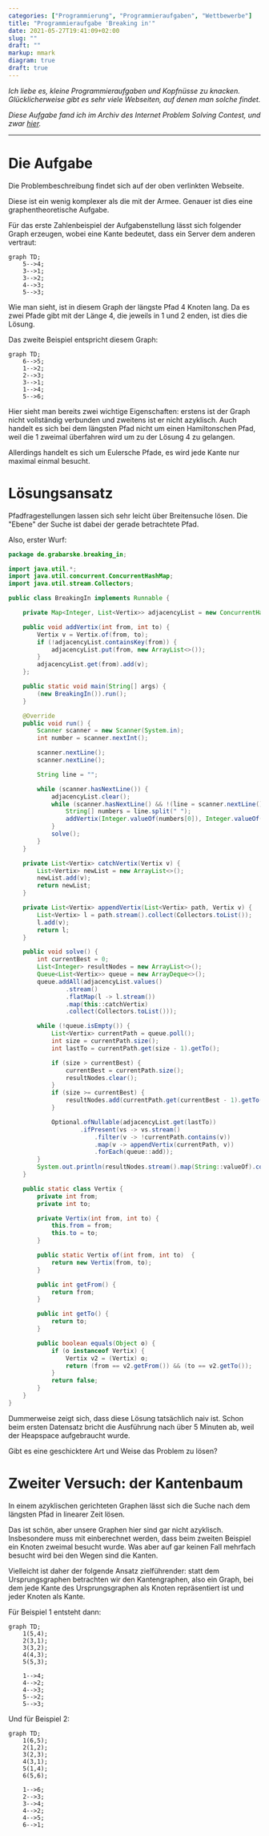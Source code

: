```yaml
---
categories: ["Programmierung", "Programmieraufgaben", "Wettbewerbe"]
title: "Programmieraufgabe 'Breaking in'"
date: 2021-05-27T19:41:09+02:00
slug: ""
draft: ""
markup: mmark
diagram: true
draft: true
---
```


*Ich liebe es, kleine Programmieraufgaben und Kopfnüsse zu knacken. Glücklicherweise gibt es sehr viele Webseiten, auf denen man solche findet.*

*Diese Aufgabe fand ich im Archiv des Internet Problem Solving Contest, und zwar [hier](https://ipsc.ksp.sk/2008/real/problems/b.html).*

---

# Die Aufgabe

Die Problembeschreibung findet sich auf der oben verlinkten Webseite.

Diese ist ein wenig komplexer als die mit der Armee. Genauer ist dies eine graphentheoretische Aufgabe.

Für das erste Zahlenbeispiel der Aufgabenstellung lässt sich folgender Graph erzeugen, wobei eine Kante bedeutet, dass ein Server dem anderen vertraut:

```mermaid
graph TD;
	5-->4;
	3-->1;
	3-->2;
	4-->3;
	5-->3;
```

Wie man sieht, ist in diesem Graph der längste Pfad 4 Knoten lang. Da es zwei Pfade gibt mit der Länge 4, die jeweils in 1 und 2 enden, ist dies die Lösung.

Das zweite Beispiel entspricht diesem Graph:

```mermaid
graph TD;
	6-->5;
	1-->2;
	2-->3;
	3-->1;
	1-->4;
	5-->6;
```

Hier sieht man bereits zwei wichtige Eigenschaften: erstens ist der Graph nicht vollständig verbunden und zweitens ist er nicht azyklisch. Auch handelt es sich bei
dem längsten Pfad nicht um einen Hamiltonschen Pfad, weil die 1 zweimal überfahren wird um zu der Lösung 4 zu gelangen.

Allerdings handelt es sich um Eulersche Pfade, es wird jede Kante nur maximal einmal besucht.

# Lösungsansatz

Pfadfragestellungen lassen sich sehr leicht über Breitensuche lösen. Die "Ebene" der Suche ist dabei der gerade betrachtete Pfad.

Also, erster Wurf:

```java
package de.grabarske.breaking_in;

import java.util.*;
import java.util.concurrent.ConcurrentHashMap;
import java.util.stream.Collectors;

public class BreakingIn implements Runnable {

    private Map<Integer, List<Vertix>> adjacencyList = new ConcurrentHashMap<>();

    public void addVertix(int from, int to) {
        Vertix v = Vertix.of(from, to);
        if (!adjacencyList.containsKey(from)) {
            adjacencyList.put(from, new ArrayList<>());
        }
        adjacencyList.get(from).add(v);
    };

    public static void main(String[] args) {
        (new BreakingIn()).run();
    }

    @Override
    public void run() {
        Scanner scanner = new Scanner(System.in);
        int number = scanner.nextInt();

        scanner.nextLine();
        scanner.nextLine();

        String line = "";

        while (scanner.hasNextLine()) {
            adjacencyList.clear();
            while (scanner.hasNextLine() && !(line = scanner.nextLine()).isEmpty()) {
                String[] numbers = line.split(" ");
                addVertix(Integer.valueOf(numbers[0]), Integer.valueOf(numbers[1]));
            }
            solve();
        }
    }

    private List<Vertix> catchVertix(Vertix v) {
        List<Vertix> newList = new ArrayList<>();
        newList.add(v);
        return newList;
    }

    private List<Vertix> appendVertix(List<Vertix> path, Vertix v) {
        List<Vertix> l = path.stream().collect(Collectors.toList());
        l.add(v);
        return l;
    }

    public void solve() {
        int currentBest = 0;
        List<Integer> resultNodes = new ArrayList<>();
        Queue<List<Vertix>> queue = new ArrayDeque<>();
        queue.addAll(adjacencyList.values()
                .stream()
                .flatMap(l -> l.stream())
                .map(this::catchVertix)
                .collect(Collectors.toList()));

        while (!queue.isEmpty()) {
            List<Vertix> currentPath = queue.poll();
            int size = currentPath.size();
            int lastTo = currentPath.get(size - 1).getTo();

            if (size > currentBest) {
                currentBest = currentPath.size();
                resultNodes.clear();
            }
            if (size >= currentBest) {
                resultNodes.add(currentPath.get(currentBest - 1).getTo());
            }

            Optional.ofNullable(adjacencyList.get(lastTo))
                    .ifPresent(vs -> vs.stream()
                        .filter(v -> !currentPath.contains(v))
                        .map(v -> appendVertix(currentPath, v))
                        .forEach(queue::add));
        }
        System.out.println(resultNodes.stream().map(String::valueOf).collect(Collectors.joining(" ")));
    }

    public static class Vertix {
        private int from;
        private int to;

        private Vertix(int from, int to) {
            this.from = from;
            this.to = to;
        }

        public static Vertix of(int from, int to)  {
            return new Vertix(from, to);
        }

        public int getFrom() {
            return from;
        }

        public int getTo() {
            return to;
        }

        public boolean equals(Object o) {
            if (o instanceof Vertix) {
                Vertix v2 = (Vertix) o;
                return (from == v2.getFrom()) && (to == v2.getTo());
            }
            return false;
        }
    }
}
```

Dummerweise zeigt sich, dass diese Lösung tatsächlich naiv ist. Schon beim ersten Datensatz bricht die Ausführung nach über 5 Minuten ab, weil der Heapspace aufgebraucht wurde.

Gibt es eine geschicktere Art und Weise das Problem zu lösen? 

# Zweiter Versuch: der Kantenbaum

In einem azyklischen gerichteten Graphen lässt sich die Suche nach dem längsten Pfad in linearer Zeit lösen.

Das ist schön, aber unsere Graphen hier sind gar nicht azyklisch. Insbesondere muss mit einberechnet werden, dass beim zweiten Beispiel ein Knoten zweimal besucht wurde. Was
aber auf gar keinen Fall mehrfach besucht wird bei den Wegen sind die Kanten.

Vielleicht ist daher der folgende Ansatz zielführender: statt dem Ursprungsgraphen betrachten wir den Kantengraphen, also ein Graph, bei
dem jede Kante des Ursprungsgraphen als Knoten repräsentiert ist und jeder Knoten als Kante.

Für Beispiel 1 entsteht dann:

```mermaid
graph TD;
	1(5,4);
	2(3,1);
	3(3,2);
	4(4,3);
	5(5,3);
	
	1-->4;
	4-->2;
	4-->3;
	5-->2;
	5-->3;
```

Und für Beispiel 2:

```mermaid
graph TD;
	1(6,5);
	2(1,2);
	3(2,3);
	4(3,1);
	5(1,4);
	6(5,6);

	1-->6;
	2-->3;
	3-->4;
	4-->2;
	4-->5;
	6-->1;
```
